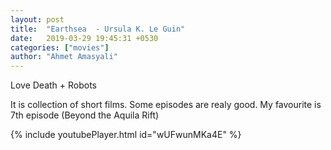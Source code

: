 ```yaml
---
layout: post
title:  "Earthsea  - Ursula K. Le Guin"
date:   2019-03-29 19:45:31 +0530
categories: ["movies"]
author: "Ahmet Amasyali"
---
```

Love Death + Robots

It is collection of short films. Some episodes are realy good. My favourite is 7th episode (Beyond the Aquila Rift)

{% include youtubePlayer.html id="wUFwunMKa4E" %}